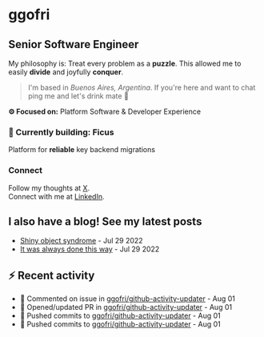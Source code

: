 # ggofri

## Senior Software Engineer

My philosophy is: Treat every problem as a **puzzle**. This allowed me to easily **divide** and joyfully **conquer**.

> I'm based in _Buenos Aires, Argentina_. If you're here and want to chat ping me and let's drink mate 🧉

**⚙️ Focused on:** Platform Software & Developer Experience

### 🧱 Currently building: Ficus

Platform for **reliable** key backend migrations

### Connect

Follow my thoughts at [X](https://x.com/ggofri).  
Connect with me at [LinkedIn](https://linkedin.com/in/ggofri).

## I also have a blog! See my latest posts
<!--START_SECTION:blog_posts-->
- [Shiny object syndrome](https://ggofri.vercel.app/blog/shiny-object) - Jul 29 2022
- [It was always done this way](https://ggofri.vercel.app/blog/always-done-this-way) - Jul 29 2022
<!--END_SECTION:blog_posts-->

## :zap: Recent activity
<!--START_SECTION:activity-->
- 💬 Commented on issue in [ggofri/github-activity-updater](https://github.com/ggofri/github-activity-updater) - Aug 01
- 🔄 Opened/updated PR in [ggofri/github-activity-updater](https://github.com/ggofri/github-activity-updater) - Aug 01
- 🚀 Pushed commits to [ggofri/github-activity-updater](https://github.com/ggofri/github-activity-updater) - Aug 01
- 🚀 Pushed commits to [ggofri/github-activity-updater](https://github.com/ggofri/github-activity-updater) - Aug 01
<!--END_SECTION:activity-->

